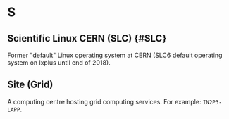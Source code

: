 # S


## Scientific Linux CERN (SLC) {#SLC}

Former "default" Linux operating system at CERN (SLC6 default operating system on lxplus until end of 2018).


## Site (Grid)

A computing centre hosting grid computing services. For example: `IN2P3-LAPP`.

